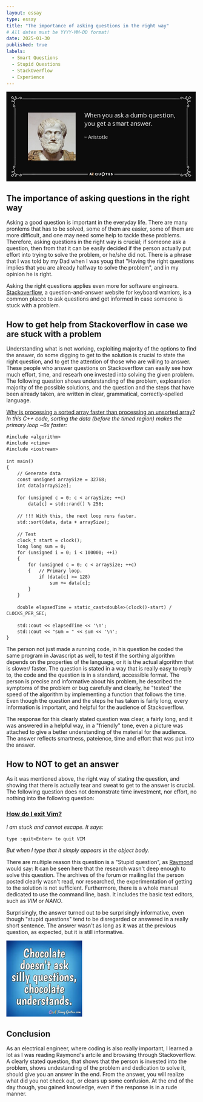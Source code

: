 ```yaml
---
layout: essay
type: essay
title: "The importance of asking questions in the right way" 
# All dates must be YYYY-MM-DD format!
date: 2025-01-30
published: true
labels:
  - Smart Questions
  - Stupid Questions
  - StackOverflow
  - Experience
---
```


<div class="text-center p-4">
  <img width="500px" src="../img/smartVSstupidQuestion.png" class="img-thumbnail" >
  
</div>


## The importance of asking questions in the right way

Asking a good question is important in the everyday life. There are many pronlems that has to be solved, some of them are easier, some of them 
are more difficult, and one may need some help to tackle these problems. Therefore, asking questions in the right way is crucial; if someone ask a question, then from that it can
be easily decided if the person actually put effort into trying to solve the problem, or he/she did not. There is a phrase that I was told by my Dad when I was youg that "Having the right questions implies that you are already halfway to solve the problem", and in my opinion he is right. 

Asking the right questions applies even more for software engineers. [Stackoverflow](https://stackoverflow.com), a question-and-answer website for keyboard warriors, is a common placce to ask questions and get informed in case someone is stuck with a problem.


## How to get help from Stackoverflow in case we are stuck with a problem

Understanding what is not working, exploiting majority of the options to find the answer, do some digging to get to the solution is crucial to state the right question, and to get the attention of those who are willing to answer. These people who answer questions on Stackoverflow can easily see how much effort, time, and researh one invested into solving the given problem. The following question shows understanding of the problem, exploaration majority of the possible solutions, and the question and the steps that have been already taken, are written in clear, grammatical, correctly-spelled language.


[Why is processing a sorted array faster than processing an unsorted array?](https://stackoverflow.com/questions/11828270/how-do-i-exit-vim/11828573#11828573) 
*In this C++ code, sorting the data (before the timed region) makes the primary loop ~6x faster:* 
```
#include <algorithm>
#include <ctime>
#include <iostream>

int main()
{
    // Generate data
    const unsigned arraySize = 32768;
    int data[arraySize];

    for (unsigned c = 0; c < arraySize; ++c)
        data[c] = std::rand() % 256;

    // !!! With this, the next loop runs faster.
    std::sort(data, data + arraySize);

    // Test
    clock_t start = clock();
    long long sum = 0;
    for (unsigned i = 0; i < 100000; ++i)
    {
        for (unsigned c = 0; c < arraySize; ++c)
        {   // Primary loop.
            if (data[c] >= 128)
                sum += data[c];
        }
    }

    double elapsedTime = static_cast<double>(clock()-start) / CLOCKS_PER_SEC;

    std::cout << elapsedTime << '\n';
    std::cout << "sum = " << sum << '\n';
}
```
The person not just made a running code, in his question he coded the same program in Javascript as well, to test if the sorthing algorithm depends on the properties of the language, or it is the actual algorithm that is slower/ faster. The question is stated in a way that is really easy to reply to, the code and the question is in a standard, accessible format. The person is precise and informative about his problem, he described the symptoms of the problem or bug carefully and clearly, he "tested" the speed of the algorithm by implementing a function that follows the time. Even though the question and the steps he has taken is fairly long, every information is important, and helpful for the audience of Stackoverflow.  

The response for this clearly stated question was clear, a fairly long, and it was answered in a helpful way, in a "friendly" tone, even  a picture was attached to give a better understanding of the material for the audience. The answer reflects smartness, pateience, time and effort that was put into the answer. 





## How to **NOT** to get an answer 

As it was mentioned above, the right way of stating the question, and showing that there is actually tear and sweat to get to the answer is crucial. The following question does not demonstrate time investment, nor effort, no nothing into the following question: 


### [How do I exit Vim?](https://stackoverflow.com/questions/11828270/how-do-i-exit-vim/11828573#11828573)

*I am stuck and cannot escape. It says:*
```
type :quit<Enter> to quit VIM
```
*But when I type that it simply appears in the object body.*

There are multiple reason this question is a "Stupid question", as [Raymond](http://www.catb.org/esr/faqs/smart-questions.html) would say: It can be seen here that the research
wasn't deep enough to solve this question. The archives of the forum or mailing list the person posted clearly wasn't read, nor researched, the experimentation of getting to the solution is not sufficient. Furthermore, there is a whole manual dedicated to use the command line, bash. It includes the basic text editors, such as *VIM* or *NANO*. 

Surprisingly, the answer turned out to be surprisingly informative, even though "stupid questions" tend to be disregarded or answered in a really short sentence. The answer wasn't as long as it was at the previous question, as expected, but it is still informative. 

<div >
  <img width="200px" src="../img/sillyQuestion.png" class="img-thumbnail" >
  
</div>


## Conclusion

As an electrical engineer, where coding is also really important, I learned a lot as I was reading Raymond's artcile and browsing through Stackoverflow. A clearly stated question, that shows that the person is invested into the problem, shows undestanding of the problem and dedication to solve it, should give you an answer in the end. From the answer, you will realize what did you not check out, or clears up some confusion. At the end of the day though, you gained knowledge, even if the response is in a rude manner. 


